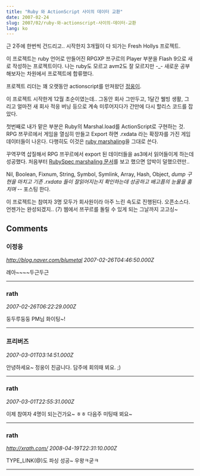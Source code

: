 ```yaml
---
title: "Ruby 와 ActionScript 사이의 데이터 교환"
date: 2007-02-24
slug: 2007/02/ruby-와-actionscript-사이의-데이터-교환
lang: ko
---
```


근 2주에 한번씩 건드리고.. 시작한지 3개월이 다 되가는 Fresh Hollys 프로젝트.

이 프로젝트는 ruby 언어로 만들어진 RPGXP 쯔구르의 Player 부분을 Flash 9으로 새로 작성하는 프로젝트이다. 나는 ruby도 모르고 avm2도 잘 모르지만 -_- 새로운 공부 해보자는 차원에서 프로젝트에 합류했다.

프로젝트 리더는 꽤 오랫동안 actionscript를 만져왔던 [정웅이](http://blog.naver.com/blumetal).

이 프로젝트 시작한게 12월 초순이였는데.. 그동안 회사 그만두고, 1달간 웰빙 생활, 그리고 얼마전 새 회사 적응 버닝 등으로 계속 미루어지다가 간만에 다시 할리스 코드를 잡았다.

첫번째로 내가 맡은 부분은 Ruby의 Marshal.load를 ActionScript로 구현하는 것.
RPG 쯔꾸르에서 게임을 열심히 만들고 Export 하면 .rxdata 라는 확장자를 가진 게임데이터들이 나온다.
다행히도 이것은 [ruby marshaling](http://headius.com/rubyspec/index.php/Marshaling)을 그대로 쓴다.

꾸역꾸역 삽질해서 RPG 쯔꾸르에서 export 된 데이터들을 as3에서 읽어들이게 하는데 성공했다.
처음부터 [RubySpec marshaling 문서](http://headius.com/rubyspec/index.php/Marshaling)를 보고 했으면 압박이 덜했으련만.. 

Nil, Boolean, Fixnum, String, Symbol, Symlink, Array, Hash, Object, _dump 구현을 마치고 
기존 .rxdata 들이 잘읽어지는지 확인하는데 성공하고 배고픔의 눈물을 훔치며 -_- 포스팅 한다.

이 프로젝트는 참여자 3명 모두가 회사원이라 아주 느린 속도로 진행된다. 오픈소스다.
언젠가는 완성되겠지.. (7) 웹에서 쯔꾸르를 돌릴 수 있게 되는 그날까지 고고싱~

## Comments

### 이정웅
*http://blog.naver.com/blumetal*
*2007-02-26T04:46:50.000Z*

례아~~~~두근두근

---

### rath
*2007-02-26T06:22:29.000Z*

둥두루둥둥 PM님 화이팅~!

---

### 프리버즈
*2007-03-01T03:14:51.000Z*

안녕하세요~ 정웅이 친굽니다. 담주에 회의때 뵈요. ;)

---

### rath
*2007-03-01T22:55:31.000Z*

이제 참여자 4명이 되는건가요~ ㅎㅎ 다음주 미팅때 뵈요~

---

### rath
*http://xrath.com/*
*2008-04-19T22:31:10.000Z*

TYPE_LINK(@)도 파싱 성공~ 우왕ㅋ굳ㅋ

---

